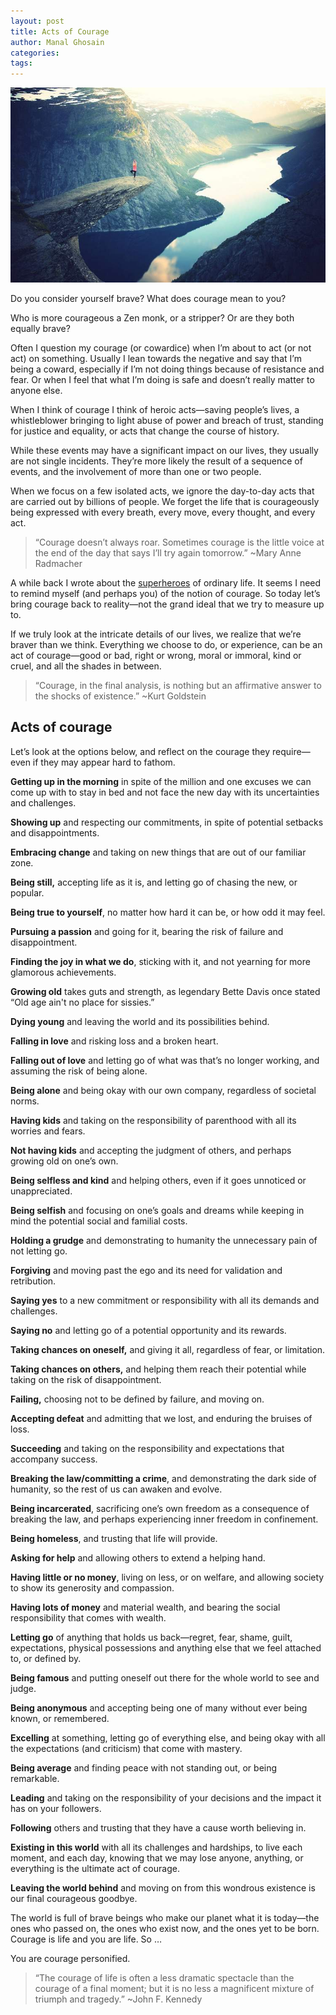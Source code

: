 ```yaml
---
layout: post
title: Acts of Courage
author: Manal Ghosain
categories:
tags:
---
```


![Courage](/images/courage.jpg)

Do you consider yourself brave? What does courage mean to you? 

Who is more courageous a Zen monk, or a stripper? Or are they both equally brave? 

Often I question my courage (or cowardice) when I’m about to act (or not act) on something. Usually I lean towards the negative and say that I’m being a coward, especially if I’m not doing things because of resistance and fear. Or when I feel that what I’m doing is safe and doesn’t really matter to anyone else. 

When I think of courage I think of heroic acts—saving people’s lives, a whistleblower bringing to light abuse of power and breach of trust, standing for justice and equality, or acts that change the course of history. 

While these events may have a significant impact on our lives, they usually are not single incidents. They’re more likely the result of a sequence of events, and the involvement of more than one or two people. 

When we focus on a few isolated acts, we ignore the day-to-day acts that are carried out by billions of people. We forget the life that is courageously being expressed with every breath, every move, every thought, and every act. 

> “Courage doesn’t always roar. Sometimes courage is the little voice at the end of the day that says I’ll try again tomorrow.” ~Mary Anne Radmacher

A while back I wrote about the [superheroes](/superhero/) of ordinary life. It seems I need to remind myself (and perhaps you) of the notion of courage. So today let’s bring courage back to reality—not the grand ideal that we try to measure up to. 

If we truly look at the intricate details of our lives, we realize that we’re braver than we think. Everything we choose to do, or experience, can be an act of courage—good or bad, right or wrong, moral or immoral, kind or cruel, and all the shades in between. 

> “Courage, in the final analysis, is nothing but an affirmative answer to the shocks of existence.” ~Kurt Goldstein

## Acts of courage

Let’s look at the options below, and reflect on the courage they require—even if they may appear hard to fathom. 

**Getting up in the morning** in spite of the million and one excuses we can come up with to stay in bed and not face the new day with its uncertainties and challenges. 

**Showing up** and respecting our commitments, in spite of potential setbacks and disappointments. 

**Embracing change** and taking on new things that are out of our familiar zone. 

**Being still,** accepting life as it is, and letting go of chasing the new, or popular. 

**Being true to yourself**, no matter how hard it can be, or how odd it may feel. 

**Pursuing a passion** and going for it, bearing the risk of failure and disappointment. 

**Finding the joy in what we do**, sticking with it, and not yearning for more glamorous achievements. 



**Growing old** takes guts and strength, as legendary Bette Davis once stated “Old age ain't no place for sissies.” 

**Dying young** and leaving the world and its possibilities behind. 

**Falling in love** and risking loss and a broken heart. 

**Falling out of love** and letting go of what was that’s no longer working, and assuming the risk of being alone. 

**Being alone** and being okay with our own company, regardless of societal norms. 

**Having kids** and taking on the responsibility of parenthood with all its worries and fears. 

**Not having kids** and accepting the judgment of others, and perhaps growing old on one’s own. 

**Being selfless and kind** and helping others, even if it goes unnoticed or unappreciated. 

**Being selfish** and focusing on one’s goals and dreams while keeping in mind the potential social and familial costs. 

**Holding a grudge** and demonstrating to humanity the unnecessary pain of not letting go. 

**Forgiving** and moving past the ego and its need for validation and retribution. 

**Saying yes** to a new commitment or responsibility with all its demands and challenges. 

**Saying no** and letting go of a potential opportunity and its rewards. 

**Taking chances on oneself,** and giving it all, regardless of fear, or limitation. 

**Taking chances on others,** and helping them reach their potential while taking on the risk of disappointment. 

**Failing,** choosing not to be defined by failure, and moving on. 

**Accepting defeat** and admitting that we lost, and enduring the bruises of loss. 

**Succeeding** and taking on the responsibility and expectations that accompany success. 

**Breaking the law/committing a crime**, and demonstrating the dark side of humanity, so the rest of us can awaken and evolve. 

**Being incarcerated**, sacrificing one’s own freedom as a consequence of breaking the law, and perhaps experiencing inner freedom in confinement. 

**Being homeless**, and trusting that life will provide. 

**Asking for help** and allowing others to extend a helping hand. 

**Having little or no money**, living on less, or on welfare, and allowing society to show its generosity and compassion. 

**Having lots of money** and material wealth, and bearing the social responsibility that comes with wealth. 

**Letting go** of anything that holds us back—regret, fear, shame, guilt, expectations, physical possessions and anything else that we feel attached to, or defined by. 

**Being famous** and putting oneself out there for the whole world to see and judge. 

**Being anonymous** and accepting being one of many without ever being known, or remembered. 

**Excelling** at something, letting go of everything else, and being okay with all the expectations (and criticism) that come with mastery. 

**Being average** and finding peace with not standing out, or being remarkable. 

**Leading** and taking on the responsibility of your decisions and the impact it has on your followers. 

**Following** others and trusting that they have a cause worth believing in. 

**Existing in this world** with all its challenges and hardships, to live each moment, and each day, knowing that we may lose anyone, anything, or everything is the ultimate act of courage. 

**Leaving the world behind** and moving on from this wondrous existence is our final courageous goodbye. 

The world is full of brave beings who make our planet what it is today—the ones who passed on, the ones who exist now, and the ones yet to be born. Courage is life and you are life. So … 

You are courage personified. 

> “The courage of life is often a less dramatic spectacle than the courage of a final moment; but it is no less a magnificent mixture of triumph and tragedy.” ~John F. Kennedy